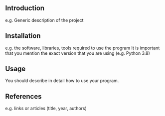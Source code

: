 Introduction
------------

e.g. Generic description of the project


Installation
-------------

e.g. the software, libraries, tools required to use the program
It is important that you mention the exact version that you are using (e.g. Python 3.8)

Usage
-----

You should describe in detail how to use your program.


References
-----------

e.g. links or articles (title, year, authors)
